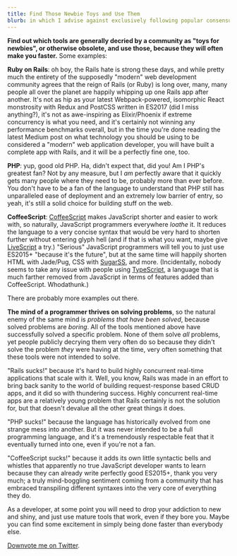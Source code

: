 ```yaml
---
title: Find Those Newbie Toys and Use Them
blurb: in which I advise against exclusively following popular consensus within programming communities and once again embarrass myself by publicly admitting my affection for CoffeeScript.
---
```


**Find out which tools are generally decried by a community as "toys for newbies", or otherwise obsolete, and use those, because they will often make you faster.** Some examples:

**Ruby on Rails**: oh boy, the Rails hate is strong these days, and while pretty much the entirety of the supposedly "modern" web development community agrees that the reign of Rails (or Ruby) is long over, many, many people all over the planet are happily whipping up one Rails app after another. It's not as hip as your latest Webpack-powered, isomorphic React monstrosity with Redux and PostCSS written in ES2017 (did I miss anything?), it's not as awe-inspiring as Elixir/Phoenix if extreme concurrency is what you need, and it's certainly not winning any performance benchmarks overall, but in the time you're done reading the latest Medium post on what technology you should be using to be considered a "modern" web application developer, you will have built a complete app with Rails, and it will be a perfectly fine one, too.

**PHP**: yup, good old PHP. Ha, didn't expect that, did you! Am I PHP's greatest fan? Not by any measure, but I _am_ perfectly aware that it quickly gets many people where they need to be, probably more than ever before. You don't have to be a fan of the language to understand that PHP still has unparalleled ease of deployment and an extremely low barrier of entry, so yeah, it's still a solid choice for building stuff on the web.

**CoffeeScript**: [CoffeeScript] makes JavaScript shorter and easier to work with, so naturally, JavaScript programmers everywhere _loathe_ it. It reduces the language to a very concise syntax that would be very hard to shorten further without entering glyph hell (and if that is what you want, maybe give [LiveScript] a try.) "Serious" JavaScript programmers will tell you to just use ES2015+ "because it's the future", but at the same time will happily shorten HTML with Jade/Pug, CSS with [SugarSS](https://github.com/postcss/sugarss), and more. (Incidentally, nobody seems to take any issue with people using [TypeScript], a language that is much farther removed from JavaScript in terms of features added than CoffeeScript. Whodathunk.)

There are probably more examples out there.

**The mind of a programmer thrives on solving problems**, so the natural enemy of the same mind is _problems that have been solved_, because solved problems are _boring_. All of the tools mentioned above have successfully solved a specific problem. None of them solve _all_ problems, yet people publicly decrying them very often do so because they didn't solve the problem _they_ were having at the time, very often something that these tools were not intended to solve.

"Rails sucks!" because it's hard to build highly concurrent real-time applications that scale with it. Well, you know, Rails was made in an effort to bring back sanity to the world of building request-response based CRUD apps, and it did so with thundering success. Highly concurrent real-time apps are a relatively young problem that Rails certainly is not the solution for, but that doesn't devalue all the other great things it does.

"PHP sucks!" because the language has historically evolved from one strange mess into another. But it was never intended to be a full programming language, and it's a tremendously respectable feat that it eventually turned into one, even if you're not a fan.

"CoffeeScript sucks!" because it adds its own little syntactic bells and whistles that apparently no true JavaScript developer wants to learn because they can already write perfectly good ES2015+, thank you very much; a truly mind-boggling sentiment coming from a community that has embraced transpiling different syntaxes into the very core of everything they do.

As a developer, at some point you will need to drop your addiction to new and shiny, and just use mature tools that work, even if they bore you. Maybe you can find some excitement in simply being done faster than everybody else.

[Downvote me on Twitter](https://twitter.com/hmans/status/862674285441286144).


[TypeScript]: https://www.typescriptlang.org/
[LiveScript]:  http://livescript.net/
[CoffeeScript]: http://coffeescript.org/
